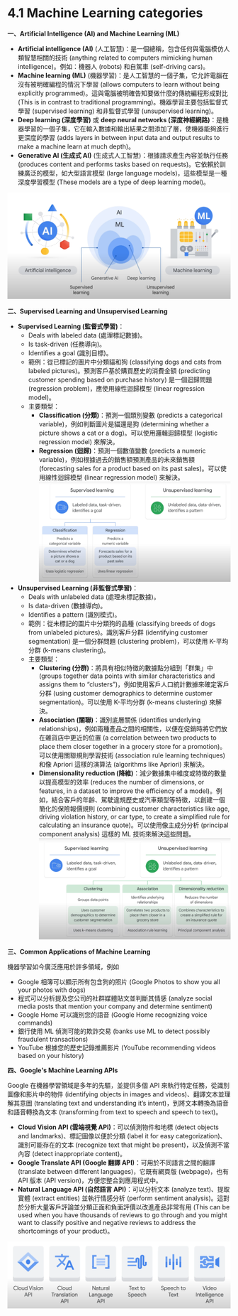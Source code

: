 # 4.1 Machine Learning categories

**一、Artificial Intelligence (AI) and Machine Learning (ML)**

- **Artificial intelligence (AI)** (人工智慧)：是一個總稱，包含任何與電腦模仿人類智慧相關的技術 (anything related to computers mimicking human intelligence)。例如：機器人 (robots) 和自駕車 (self-driving cars)。
- **Machine learning (ML)** (機器學習)：是人工智慧的一個子集，它允許電腦在沒有被明確編程的情況下學習 (allows computers to learn without being explicitly programmed)。這與電腦被明確告知要做什麼的傳統編程形成對比 (This is in contrast to traditional programming)。機器學習主要包括監督式學習 (supervised learning) 和非監督式學習 (unsupervised learning)。
- **Deep learning (深度學習)** 或 **deep neural networks (深度神經網路)**：是機器學習的一個子集，它在輸入數據和輸出結果之間添加了層，使機器能夠進行更深度的學習 (adds layers in between input data and output results to make a machine learn at much depth)。
- **Generative AI (生成式 AI)** (生成式人工智慧)：根據請求產生內容並執行任務 (produces content and performs tasks based on requests)。它依賴於訓練廣泛的模型，如大型語言模型 (large language models)，這些模型是一種深度學習模型 (These models are a type of deep learning model)。

![gh](https://raw.githubusercontent.com/SeanChenR/img_gif/main/myimage/1742193301000p6inmo.png)

**二、Supervised Learning and Unsupervised Learning**

- **Supervised Learning (監督式學習)**：
    - Deals with labeled data (處理標記數據)。
    - Is task-driven (任務導向)。
    - Identifies a goal (識別目標)。
    - 範例：從已標記的圖片中分類貓和狗 (classifying dogs and cats from labeled pictures)。預測客戶基於購買歷史的消費金額 (predicting customer spending based on purchase history) 是一個迴歸問題 (regression problem)，應使用線性迴歸模型 (linear regression model)。
    - 主要類型：
        - **Classification (分類)**：預測一個類別變數 (predicts a categorical variable)，例如判斷圖片是貓還是狗 (determining whether a picture shows a cat or a dog)。可以使用邏輯迴歸模型 (logistic regression model) 來解決。
        - **Regression (迴歸)**：預測一個數值變數 (predicts a numeric variable)，例如根據過去的銷售額預測產品的未來銷售額 (forecasting sales for a product based on its past sales)。可以使用線性迴歸模型 (linear regression model) 來解決。
	![gh](https://raw.githubusercontent.com/SeanChenR/img_gif/main/myimage/1742193554000we9e5j.png)
- **Unsupervised Learning (非監督式學習)**：
    - Deals with unlabeled data (處理未標記數據)。
    - Is data-driven (數據導向)。
    - Identifies a pattern (識別模式)。
    - 範例：從未標記的圖片中分類狗的品種 (classifying breeds of dogs from unlabeled pictures)。識別客戶分群 (identifying customer segmentation) 是一個分群問題 (clustering problem)，可以使用 K-平均分群 (k-means clustering)。
    - 主要類型：
        - **Clustering (分群)**：將具有相似特徵的數據點分組到「群集」中 (groups together data points with similar characteristics and assigns them to “clusters”)，例如使用客戶人口統計數據來確定客戶分群 (using customer demographics to determine customer segmentation)。可以使用 K-平均分群 (k-means clustering) 來解決。
        - **Association (關聯)**：識別底層關係 (identifies underlying relationships)，例如兩種產品之間的相關性，以便在促銷時將它們放在雜貨店中更近的位置 (a correlation between two products to place them closer together in a grocery store for a promotion)。可以使用關聯規則學習技術 (association rule learning techniques) 和像 Apriori 這樣的演算法 (algorithms like Apriori) 來解決。
        - **Dimensionality reduction (降維)**：減少數據集中維度或特徵的數量以提高模型的效率 (reduces the number of dimensions, or features, in a dataset to improve the efficiency of a model)。例如，結合客戶的年齡、駕駛違規歷史或汽車類型等特徵，以創建一個簡化的保險報價規則 (combining customer characteristics like age, driving violation history, or car type, to create a simplified rule for calculating an insurance quote)。可以使用像主成分分析 (principal component analysis) 這樣的 ML 技術來解決這些問題。
	![gh](https://raw.githubusercontent.com/SeanChenR/img_gif/main/myimage/1742193523000hbaxlm.png)


**三、Common Applications of Machine Learning**

機器學習如今廣泛應用於許多領域，例如
- Google 相簿可以顯示所有包含狗的照片 (Google Photos to show you all your photos with dogs)
- 程式可以分析提及您公司的社群媒體貼文並判斷其情感 (analyze social media posts that mention your company and determine sentiment)
- Google Home 可以識別您的語音 (Google Home recognizing voice commands)
- 銀行使用 ML 偵測可能的欺詐交易 (banks use ML to detect possibly fraudulent transactions)
- YouTube 根據您的歷史記錄推薦影片 (YouTube recommending videos based on your history)

**四、Google's Machine Learning APIs**

Google 在機器學習領域是多年的先驅，並提供多個 API 來執行特定任務，從識別圖像和影片中的物件 (identifying objects in images and videos)、翻譯文本並理解其意圖 (translating text and understanding it’s intent)，到將文本轉換為語音和語音轉換為文本 (transforming from text to speech and speech to text)。

- **Cloud Vision API (雲端視覺 API)**：可以偵測物件和地標 (detect objects and landmarks)、標記圖像以便於分類 (label it for easy categorization)、識別可能存在的文本 (recognize text that might be present)，以及偵測不當內容 (detect inappropriate content)。
- **Google Translate API (Google 翻譯 API)**：可用於不同語言之間的翻譯 (translate between different languages)，它既有網頁版 (webpage)，也有 API 版本 (API version)，方便您整合到應用程式中。
- **Natural Language API (自然語言 API)**：可以分析文本 (analyze text)、提取實體 (extract entities) 並執行情感分析 (perform sentiment analysis)。這對於分析大量客戶評論並分類正面和負面評價以改進產品非常有用 (This can be used when you have thousands of reviews to go through and you might want to classify positive and negative reviews to address the shortcomings of your product)。

![gh](https://raw.githubusercontent.com/SeanChenR/img_gif/main/myimage/1742193774000vw5pqe.png)
